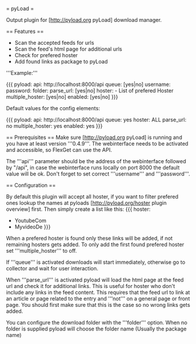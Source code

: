 = pyLoad =

Output plugin for [http://pyload.org pyLoad] download manager.

== Features ==
  * Scan the accepted feeds for urls
  * Scan the feed's html page for additional urls
  * Check for prefered hoster
  * Add found links as package to pyLoad


'''Example:'''

{{{
pyload:
  api: http://localhost:8000/api
  queue: [yes|no]
  username: <user>
  password: <pwd>
  folder: <folder>
  parse_url: [yes|no]
  hoster:
    - List of prefered Hoster
  multiple_hoster: [yes|no]
  enabled: [yes|no]
}}}

Default values for the config elements:

{{{
pyload:
  api: http://localhost:8000/api
  queue: yes
  hoster: ALL
  parse_url: no
  multiple_hoster: yes
  enabled: yes
}}}

== Prerequisites ==
Make sure [http://pyload.org pyLoad] is running and you have at least version '''0.4.9'''. The webinterface needs to be activated and accessible, so FlexGet can use the API.

The '''api''' parameter should be the address of the webinterface followed by "/api", in case the webinterface runs locally on port 8000 the default value will be ok.
Don't forget to set correct '''username''' and '''password'''.

== Configuration == 

By default this plugin will accept all hoster, if you want to filter prefered ones lookup the names at pyloads [http://pyload.org/hoster plugin overview] first.
Then simply create a list like this:
{{{
hoster:
  - YoutubeCom
  - MyvideoDe
}}}

When a prefered hoster is found only these links will be added, if not remaining hosters gets added.
To only add the first found prefered hoster set '''multiple_hoster''' to off.

If '''queue''' is activated downloads will start immediately, otherwise go to collector and wait for user interaction.

When '''parse_url''' is activated pyload will load the html page at the feed url and check it for additional links. This is useful for hoster who don't include any links in the feed content. This requires that the feed url to link at an article or page related to the entry and '''not''' on a general page or front page. You should first make sure that this is the case so no wrong links gets added.

You can configure the download folder with the '''folder''' option. When no folder is supplied pyload will choose the folder name (Usually the package name)

